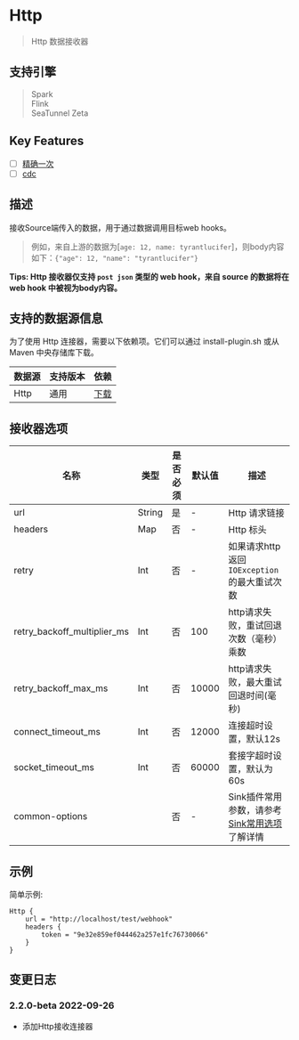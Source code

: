 # Http

> Http 数据接收器

## 支持引擎

> Spark<br/>
> Flink<br/>
> SeaTunnel Zeta<br/>

## Key Features

- [ ] [精确一次](../../concept/connector-v2-features.md)
- [ ] [cdc](../../concept/connector-v2-features.md)

## 描述

接收Source端传入的数据，用于通过数据调用目标web hooks。

> 例如，来自上游的数据为[`age: 12, name: tyrantlucifer`]，则body内容如下：`{"age": 12, "name": "tyrantlucifer"}`

**Tips: Http 接收器仅支持 `post json` 类型的 web hook，来自 source 的数据将在 web hook 中被视为body内容。**

## 支持的数据源信息

为了使用 Http 连接器，需要以下依赖项。它们可以通过 install-plugin.sh 或从 Maven 中央存储库下载。

| 数据源  | 支持版本 |                                                  依赖                                                  |
|------|------|------------------------------------------------------------------------------------------------------|
| Http | 通用   | [下载](https://mvnrepository.com/artifact/org.apache.seatunnel/seatunnel-connectors-v2/connector-http) |

## 接收器选项

|             名称              |   类型   | 是否必须 |  默认值  |                         描述                         |
|-----------------------------|--------|------|-------|----------------------------------------------------|
| url                         | String | 是    | -     | Http 请求链接                                          |
| headers                     | Map    | 否    | -     | Http 标头                                            |
| retry                       | Int    | 否    | -     | 如果请求http返回`IOException`的最大重试次数                     |
| retry_backoff_multiplier_ms | Int    | 否    | 100   | http请求失败，重试回退次数（毫秒）乘数                              |
| retry_backoff_max_ms        | Int    | 否    | 10000 | http请求失败，最大重试回退时间(毫秒)                              |
| connect_timeout_ms          | Int    | 否    | 12000 | 连接超时设置，默认12s                                       |
| socket_timeout_ms           | Int    | 否    | 60000 | 套接字超时设置，默认为60s                                     |
| common-options              |        | 否    | -     | Sink插件常用参数，请参考 [Sink常用选项 ](common-options.md) 了解详情 |

## 示例

简单示例:

```hocon
Http {
    url = "http://localhost/test/webhook"
    headers {
        token = "9e32e859ef044462a257e1fc76730066"
    }
}
```

## 变更日志

### 2.2.0-beta 2022-09-26

- 添加Http接收连接器

